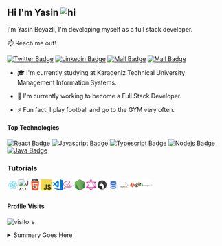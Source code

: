 ## Hi I'm Yasin <img src="https://user-images.githubusercontent.com/1303154/88677602-1635ba80-d120-11ea-84d8-d263ba5fc3c0.gif" width="28px" alt="hi">

I'm Yasin Beyazlı, I'm developing myself as a full stack developer. 

:mailbox: Reach me out!

[![Twitter Badge](https://img.shields.io/badge/-@beyazl_yasin-1ca0f1?style=flat&labelColor=1ca0f1&logo=twitter&logoColor=white&link=https://twitter.com/beyazl_yasin)](https://twitter.com/beyazl_yasin) 
[![Linkedin Badge](https://img.shields.io/badge/-YasinBeyazlı-0e76a8?style=flat&labelColor=0e76a8&logo=linkedin&logoColor=white)](https://www.linkedin.com/in/yasinbeyazli/) 
[![Mail Badge](https://img.shields.io/badge/-@yasin_beyazli-e84393?style=flat&labelColor=e84393&logo=instagram&logoColor=white)](https://instagram.com/yasin_beyazli) 
[![Mail Badge](https://img.shields.io/badge/-yasinbeyazli-c0392b?style=flat&labelColor=c0392b&logo=gmail&logoColor=white)](mailto:yasinbeyazli29@gmail.com)

- 🎓 I'm currently studying at Karadeniz Technical University Management Information Systems.

- 🔭 I'm currently working to become a Full Stack Developer.

- ⚡ Fun fact: I play football and go to the GYM very often.

#### Top Technologies

[![React Badge](https://img.shields.io/badge/-React-61DBFB?style=for-the-badge&labelColor=black&logo=react&logoColor=61DBFB)](#) 
[![Javascript Badge](https://img.shields.io/badge/-Javascript-F0DB4F?style=for-the-badge&labelColor=black&logo=javascript&logoColor=F0DB4F)](#)
[![Typescript Badge](https://img.shields.io/badge/-Typescript-007acc?style=for-the-badge&labelColor=black&logo=typescript&logoColor=007acc)](#) 
[![Nodejs Badge](https://img.shields.io/badge/-Nodejs-3C873A?style=for-the-badge&labelColor=black&logo=node.js&logoColor=3C873A)](#) 
[![Java Badge](https://img.shields.io/badge/-Java-f39c12?style=for-the-badge&labelColor=black&logo=java&logoColor=f39c12)](#)
### Tutorials

<img align="left" alt="React" width="26px" src="https://raw.githubusercontent.com/github/explore/80688e429a7d4ef2fca1e82350fe8e3517d3494d/topics/react/react.png" />

<img align="left" alt="JAVA" width="26px" height="26px" src="https://brandslogos.com/wp-content/uploads/images/large/java-logo-2.png" />

<img align="left" alt="HTML5" width="26px" src="https://raw.githubusercontent.com/github/explore/80688e429a7d4ef2fca1e82350fe8e3517d3494d/topics/html/html.png" />

<img align="left" alt="JavaScript" width="26px" src="https://raw.githubusercontent.com/github/explore/80688e429a7d4ef2fca1e82350fe8e3517d3494d/topics/javascript/javascript.png" />

<img align="left" alt="Visual Studio Code" width="26px" src="https://raw.githubusercontent.com/github/explore/80688e429a7d4ef2fca1e82350fe8e3517d3494d/topics/visual-studio-code/visual-studio-code.png" />

<img align="left" alt="Sass" width="26px" src="https://raw.githubusercontent.com/github/explore/80688e429a7d4ef2fca1e82350fe8e3517d3494d/topics/sass/sass.png" />

<img align="left" alt="Node.js" width="26px" src="https://raw.githubusercontent.com/github/explore/80688e429a7d4ef2fca1e82350fe8e3517d3494d/topics/nodejs/nodejs.png" />

<img align="left" alt="GraphQL" width="26px" src="https://raw.githubusercontent.com/github/explore/80688e429a7d4ef2fca1e82350fe8e3517d3494d/topics/graphql/graphql.png" />

<img align="left" alt="Deno" width="26px" src="https://raw.githubusercontent.com/github/explore/361e2821e2dea67711cde99c9c40ed357061cf27/topics/deno/deno.png" />

<img align="left" alt="SQL" width="26px" src="https://raw.githubusercontent.com/github/explore/80688e429a7d4ef2fca1e82350fe8e3517d3494d/topics/sql/sql.png" />

<img align="left" alt="MySQL" width="26px" src="https://raw.githubusercontent.com/github/explore/80688e429a7d4ef2fca1e82350fe8e3517d3494d/topics/mysql/mysql.png" />

<img align="left" alt="Git" width="26px" src="https://raw.githubusercontent.com/github/explore/80688e429a7d4ef2fca1e82350fe8e3517d3494d/topics/git/git.png" />

<img align="left" alt="MongoDB" width="26px" src="https://raw.githubusercontent.com/github/explore/80688e429a7d4ef2fca1e82350fe8e3517d3494d/topics/mongodb/mongodb.png" />

<br />
<br />

#### Profile Visits 

![visitors](https://komarev.com/ghpvc/?username=yasinbyzli&color=green)
<details>
 <summary>Summary Goes Here</summary>

### Coding Stats
<!--START_SECTION:waka-->
```text
Week: 16 July, 2021 - 22 July, 2021

Java         15 hrs 18 mins  ████████████▓░░░░░░░░░░░░   51.33 % 
JavaScript   10 hrs 48 mins  █████████░░░░░░░░░░░░░░░░   36.26 % 
SCSS         2 hrs 17 mins   ██░░░░░░░░░░░░░░░░░░░░░░░   07.69 % 
Git Config   24 mins         ▒░░░░░░░░░░░░░░░░░░░░░░░░   01.39 % 
XML          16 mins         ▒░░░░░░░░░░░░░░░░░░░░░░░░   00.90 % 
```
<!--END_SECTION:waka-->


 #### Github Stats

![yasinbyzli's github stats](https://github-readme-stats.vercel.app/api?username=yasinbyzli&count_private=true&theme=tokyonight&hide=contribs,prs)

</details>
